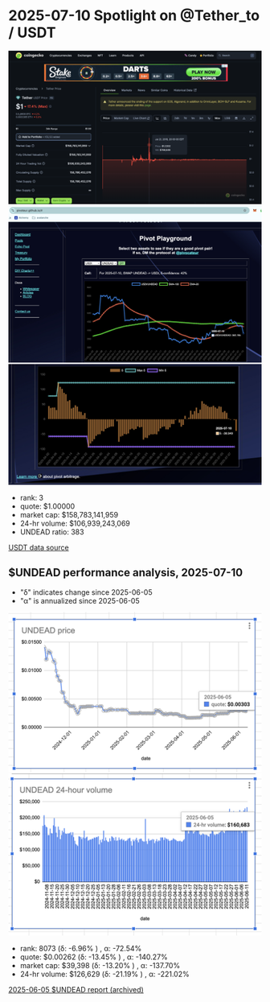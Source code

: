 # 2025-07-10 Spotlight on @Tether_to / USDT 

![Coingecko chart for USDT](imgs/01a-usdt.png) 
![USDT / UNDEAD ratio](imgs/01b-ratio.png) 
![USDT / UNDEAD ratio δ](imgs/01c-delta.png) 


* rank: 3 
* quote: $1.00000 
* market cap: $158,783,141,959 
* 24-hr volume: $106,939,243,069 
* UNDEAD ratio: 383 

[USDT data source](https://www.coingecko.com/en/coins/tether) 

## $UNDEAD performance analysis, 2025-07-10 

* "δ" indicates change since 2025-06-05 
* "α" is annualized since 2025-06-05 

![$UNDEAD rank](/blog/snapshot/imgs/01a-rank.png) 
![$UNDEAD quote](/blog/snapshot/imgs/01b-quote.png) 
![$UNDEAD market captalization](/blog/snapshot/imgs/01c-cap.png) 
![$UNDEAD 24-hour volume](/blog/snapshot/imgs/01d-vol.png) 

* rank: 8073 (δ: -6.96% ) , α: -72.54% 
* quote: $0.00262 (δ: -13.45% ) , α: -140.27% 
* market cap: $39,398 (δ: -13.20% ) , α: -137.70% 
* 24-hr volume: $126,629 (δ: -21.19% ) , α: -221.02% 

[2025-06-05 $UNDEAD report (archived)](https://github.com/pivoteur/biz/tree/main/blog/snapshot) 
